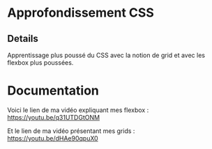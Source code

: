 # Approfondissement CSS

## Details
Apprentissage plus poussé du CSS avec la notion de grid et avec les flexbox plus poussées.

# Documentation
Voici le lien de ma vidéo expliquant mes flexbox :
https://youtu.be/q31UTDGtONM

Et le lien de ma vidéo présentant mes grids :
https://youtu.be/dHAe90qpuX0
